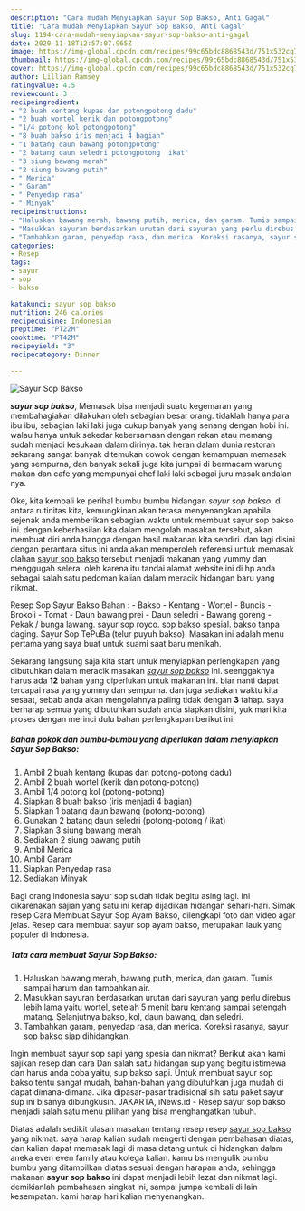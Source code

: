 ```yaml
---
description: "Cara mudah Menyiapkan Sayur Sop Bakso, Anti Gagal"
title: "Cara mudah Menyiapkan Sayur Sop Bakso, Anti Gagal"
slug: 1194-cara-mudah-menyiapkan-sayur-sop-bakso-anti-gagal
date: 2020-11-18T12:57:07.965Z
image: https://img-global.cpcdn.com/recipes/99c65bdc8868543d/751x532cq70/sayur-sop-bakso-foto-resep-utama.jpg
thumbnail: https://img-global.cpcdn.com/recipes/99c65bdc8868543d/751x532cq70/sayur-sop-bakso-foto-resep-utama.jpg
cover: https://img-global.cpcdn.com/recipes/99c65bdc8868543d/751x532cq70/sayur-sop-bakso-foto-resep-utama.jpg
author: Lillian Ramsey
ratingvalue: 4.5
reviewcount: 3
recipeingredient:
- "2 buah kentang kupas dan potongpotong dadu"
- "2 buah wortel kerik dan potongpotong"
- "1/4 potong kol potongpotong"
- "8 buah bakso iris menjadi 4 bagian"
- "1 batang daun bawang potongpotong"
- "2 batang daun seledri potongpotong  ikat"
- "3 siung bawang merah"
- "2 siung bawang putih"
- " Merica"
- " Garam"
- " Penyedap rasa"
- " Minyak"
recipeinstructions:
- "Haluskan bawang merah, bawang putih, merica, dan garam. Tumis sampai harum dan tambahkan air."
- "Masukkan sayuran berdasarkan urutan dari sayuran yang perlu direbus lebih lama yaitu wortel, setelah 5 menit baru kentang sampai setengah matang. Selanjutnya bakso, kol, daun bawang, dan seledri."
- "Tambahkan garam, penyedap rasa, dan merica. Koreksi rasanya, sayur sop bakso siap dihidangkan."
categories:
- Resep
tags:
- sayur
- sop
- bakso

katakunci: sayur sop bakso 
nutrition: 246 calories
recipecuisine: Indonesian
preptime: "PT22M"
cooktime: "PT42M"
recipeyield: "3"
recipecategory: Dinner

---
```



![Sayur Sop Bakso](https://img-global.cpcdn.com/recipes/99c65bdc8868543d/751x532cq70/sayur-sop-bakso-foto-resep-utama.jpg)

<b><i>sayur sop bakso</i></b>, Memasak bisa menjadi suatu kegemaran yang membahagiakan dilakukan oleh sebagian besar orang. tidaklah hanya para ibu ibu, sebagian laki laki juga cukup banyak yang senang dengan hobi ini. walau hanya untuk sekedar kebersamaan dengan rekan atau memang sudah menjadi kesukaan dalam dirinya. tak heran dalam dunia restoran sekarang sangat banyak ditemukan cowok dengan kemampuan memasak yang sempurna, dan banyak sekali juga kita jumpai di bermacam warung makan dan cafe yang mempunyai chef laki laki sebagai juru masak andalan nya.

Oke, kita kembali ke perihal bumbu bumbu hidangan <i>sayur sop bakso</i>. di antara rutinitas kita, kemungkinan akan terasa menyenangkan apabila sejenak anda memberikan sebagian waktu untuk membuat sayur sop bakso ini. dengan keberhasilan kita dalam mengolah masakan tersebut, akan membuat diri anda bangga dengan hasil makanan kita sendiri. dan lagi disini dengan perantara situs ini anda akan memperoleh referensi untuk memasak olahan <u>sayur sop bakso</u> tersebut menjadi makanan yang yummy dan menggugah selera, oleh karena itu tandai alamat website ini di hp anda sebagai salah satu pedoman kalian dalam meracik hidangan baru yang nikmat.

Resep Sop Sayur Bakso Bahan : - Bakso - Kentang - Wortel - Buncis - Brokoli - Tomat - Daun bawang prei - Daun seledri - Bawang goreng - Pekak / bunga lawang. sayur sop royco. sop bakso spesial. bakso tanpa daging. Sayur Sop TePuBa (telur puyuh bakso). Masakan ini adalah menu pertama yang saya buat untuk suami saat baru menikah.


Sekarang langsung saja kita start untuk menyiapkan perlengkapan yang dibutuhkan dalam meracik masakan <u><i>sayur sop bakso</i></u> ini. seenggaknya harus ada <b>12</b> bahan yang diperlukan untuk makanan ini. biar nanti dapat tercapai rasa yang yummy dan sempurna. dan juga sediakan waktu kita sesaat, sebab anda akan mengolahnya paling tidak dengan <b>3</b> tahap. saya berharap semua yang dibutuhkan sudah anda siapkan disini, yuk mari kita proses dengan merinci dulu bahan perlengkapan berikut ini.

<!--inarticleads1-->

##### Bahan pokok dan bumbu-bumbu yang diperlukan dalam menyiapkan Sayur Sop Bakso:

1. Ambil 2 buah kentang (kupas dan potong-potong dadu)
1. Ambil 2 buah wortel (kerik dan potong-potong)
1. Ambil 1/4 potong kol (potong-potong)
1. Siapkan 8 buah bakso (iris menjadi 4 bagian)
1. Siapkan 1 batang daun bawang (potong-potong)
1. Gunakan 2 batang daun seledri (potong-potong / ikat)
1. Siapkan 3 siung bawang merah
1. Sediakan 2 siung bawang putih
1. Ambil  Merica
1. Ambil  Garam
1. Siapkan  Penyedap rasa
1. Sediakan  Minyak


Bagi orang indonesia sayur sop sudah tidak begitu asing lagi. Ini dikarenakan sajian yang satu ini kerap dijadikan hidangan sehari-hari. Simak resep Cara Membuat Sayur Sop Ayam Bakso, dilengkapi foto dan video agar jelas. Resep cara membuat sayur sop ayam bakso, merupakan lauk yang populer di Indonesia. 

<!--inarticleads2-->

##### Tata cara membuat Sayur Sop Bakso:

1. Haluskan bawang merah, bawang putih, merica, dan garam. Tumis sampai harum dan tambahkan air.
1. Masukkan sayuran berdasarkan urutan dari sayuran yang perlu direbus lebih lama yaitu wortel, setelah 5 menit baru kentang sampai setengah matang. Selanjutnya bakso, kol, daun bawang, dan seledri.
1. Tambahkan garam, penyedap rasa, dan merica. Koreksi rasanya, sayur sop bakso siap dihidangkan.


Ingin membuat sayur sop sapi yang spesia dan nikmat? Berikut akan kami sajikan resep dan cara Dan salah satu hidangan sup yang begitu istimewa dan harus anda coba yaitu, sup bakso sapi. Untuk membuat sayur sop bakso tentu sangat mudah, bahan-bahan yang dibutuhkan juga mudah di dapat dimana-dimana. Jika dipasar-pasar tradisional sih satu paket sayur sup ini bisanya dibungkusin. JAKARTA, iNews.id - Resep sayur sop bakso menjadi salah satu menu pilihan yang bisa menghangatkan tubuh. 

Diatas adalah sedikit ulasan masakan tentang resep resep <u>sayur sop bakso</u> yang nikmat. saya harap kalian sudah mengerti dengan pembahasan diatas, dan kalian dapat memasak lagi di masa datang untuk di hidangkan dalam aneka even even family atau kolega kalian. kamu bs mengulik bumbu bumbu yang ditampilkan diatas sesuai dengan harapan anda, sehingga makanan <b>sayur sop bakso</b> ini dapat menjadi lebih lezat dan nikmat lagi. demikianlah pembahasan singkat ini, sampai jumpa kembali di lain kesempatan. kami harap hari kalian menyenangkan.

